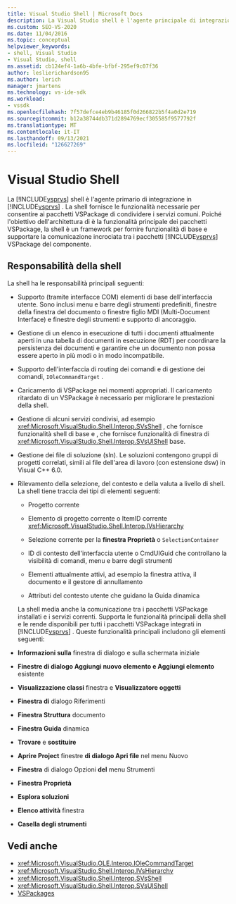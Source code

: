 ```yaml
---
title: Visual Studio Shell | Microsoft Docs
description: La Visual Studio shell è l'agente principale di integrazione in Visual Studio e fornisce funzionalità di base e supporta la comunicazione incrociata tra vspackage.
ms.custom: SEO-VS-2020
ms.date: 11/04/2016
ms.topic: conceptual
helpviewer_keywords:
- shell, Visual Studio
- Visual Studio, shell
ms.assetid: cb124ef4-1a6b-4bfe-bfbf-295ef9c07f36
author: leslierichardson95
ms.author: lerich
manager: jmartens
ms.technology: vs-ide-sdk
ms.workload:
- vssdk
ms.openlocfilehash: 7f57defce4eb9b46185f0d266822b5f4a0d2e719
ms.sourcegitcommit: b12a38744db371d2894769ecf305585f9577792f
ms.translationtype: MT
ms.contentlocale: it-IT
ms.lasthandoff: 09/13/2021
ms.locfileid: "126627269"
---
```

# <a name="visual-studio-shell"></a>Visual Studio Shell
La [!INCLUDE[vsprvs](../../code-quality/includes/vsprvs_md.md)] shell è l'agente primario di integrazione in [!INCLUDE[vsprvs](../../code-quality/includes/vsprvs_md.md)] . La shell fornisce le funzionalità necessarie per consentire ai pacchetti VSPackage di condividere i servizi comuni. Poiché l'obiettivo dell'architettura di è la funzionalità principale dei pacchetti VSPackage, la shell è un framework per fornire funzionalità di base e supportare la comunicazione incrociata tra i pacchetti [!INCLUDE[vsprvs](../../code-quality/includes/vsprvs_md.md)] VSPackage del componente.

## <a name="shell-responsibilities"></a>Responsabilità della shell
 La shell ha le responsabilità principali seguenti:

- Supporto (tramite interfacce COM) elementi di base dell'interfaccia utente. Sono inclusi menu e barre degli strumenti predefiniti, finestre della finestra del documento o finestre figlio MDI (Multi-Document Interface) e finestre degli strumenti e supporto di ancoraggio.

- Gestione di un elenco in esecuzione di tutti i documenti attualmente aperti in una tabella di documenti in esecuzione (RDT) per coordinare la persistenza dei documenti e garantire che un documento non possa essere aperto in più modi o in modo incompatibile.

- Supporto dell'interfaccia di routing dei comandi e di gestione dei comandi, `IOleCommandTarget` .

- Caricamento di VSPackage nei momenti appropriati. Il caricamento ritardato di un VSPackage è necessario per migliorare le prestazioni della shell.

- Gestione di alcuni servizi condivisi, ad esempio <xref:Microsoft.VisualStudio.Shell.Interop.SVsShell> , che fornisce funzionalità shell di base e , che fornisce funzionalità di finestra di <xref:Microsoft.VisualStudio.Shell.Interop.SVsUIShell> base.

- Gestione dei file di soluzione (sln). Le soluzioni contengono gruppi di progetti correlati, simili ai file dell'area di lavoro (con estensione dsw) in Visual C++ 6.0.

- Rilevamento della selezione, del contesto e della valuta a livello di shell. La shell tiene traccia dei tipi di elementi seguenti:

  - Progetto corrente

  - Elemento di progetto corrente o ItemID corrente <xref:Microsoft.VisualStudio.Shell.Interop.IVsHierarchy>

  - Selezione corrente per la **finestra Proprietà** o `SelectionContainer`

  - ID di contesto dell'interfaccia utente o CmdUIGuid che controllano la visibilità di comandi, menu e barre degli strumenti

  - Elementi attualmente attivi, ad esempio la finestra attiva, il documento e il gestore di annullamento

  - Attributi del contesto utente che guidano la Guida dinamica

  La shell media anche la comunicazione tra i pacchetti VSPackage installati e i servizi correnti. Supporta le funzionalità principali della shell e le rende disponibili per tutti i pacchetti VSPackage integrati in [!INCLUDE[vsprvs](../../code-quality/includes/vsprvs_md.md)] . Queste funzionalità principali includono gli elementi seguenti:

- **Informazioni sulla** finestra di dialogo e sulla schermata iniziale

- **Finestre di dialogo Aggiungi nuovo elemento e Aggiungi elemento** esistente

- **Visualizzazione classi** finestra e **Visualizzatore oggetti**

- **Finestra di** dialogo Riferimenti

- **Finestra Struttura** documento

- **Finestra Guida** dinamica

- **Trovare** e **sostituire**

- **Aprire Project** finestre **di dialogo Apri file** nel menu Nuovo 

- **Finestra** di dialogo Opzioni **del** menu Strumenti

- **Finestra Proprietà**

- **Esplora soluzioni**

- **Elenco attività** finestra

- **Casella degli strumenti**

## <a name="see-also"></a>Vedi anche
- <xref:Microsoft.VisualStudio.OLE.Interop.IOleCommandTarget>
- <xref:Microsoft.VisualStudio.Shell.Interop.IVsHierarchy>
- <xref:Microsoft.VisualStudio.Shell.Interop.SVsShell>
- <xref:Microsoft.VisualStudio.Shell.Interop.SVsUIShell>
- [VSPackages](../../extensibility/internals/vspackages.md)

